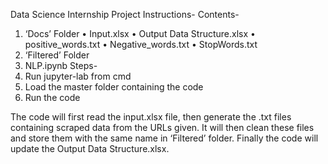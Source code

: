 Data Science Internship Project Instructions-
Contents-
1.	‘Docs’ Folder
•	Input.xlsx
•	Output Data Structure.xlsx
•	positive_words.txt
•	Negative_words.txt
•	StopWords.txt
2.	‘Filtered’ Folder
3.	NLP.ipynb
Steps-
1.	Run jupyter-lab from cmd 
2.	Load the master folder containing the code
3.	Run the code

The code will first read the input.xlsx file, then generate the .txt files containing scraped data from the URLs given.
It will then clean these files and store them with the same name in ‘Filtered’ folder.
Finally the code will update the Output Data Structure.xlsx.
